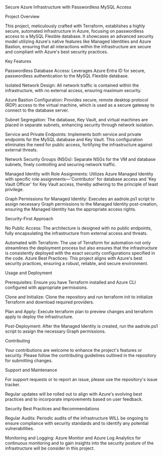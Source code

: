 Secure Azure Infrastructure with Passwordless MySQL Access



Project Overview


This project, meticulously crafted with Terraform, establishes a highly secure, automated infrastructure in Azure, focusing on passwordless access to a MySQL Flexible database. It showcases an advanced security model utilizing Azure's native features like Managed Identities and Azure Bastion, ensuring that all interactions within the infrastructure are secure and compliant with Azure's best security practices.




Key Features


Passwordless Database Access: Leverages Azure Entra ID for secure, passwordless authentication to the MySQL Flexible database.


Isolated Network Design: All network traffic is contained within the infrastructure, with no external access, ensuring maximum security.


Azure Bastion Configuration: Provides secure, remote desktop protocol (RDP) access to the virtual machine, which is used as a secure gateway to connect to the database server.


Subnet Segregation: The database, Key Vault, and virtual machines are placed in separate subnets, enhancing security through network isolation.


Service and Private Endpoints: Implements both service and private endpoints for the MySQL database and Key Vault. This configuration eliminates the need for public access, fortifying the infrastructure against external threats.


Network Security Groups (NSGs): Separate NSGs for the VM and database subnets, finely controlling and securing network traffic.



Managed Identity with Role Assignments: Utilizes Azure Managed Identity with specific role assignments—'Contributor' for database access and 'Key Vault Officer' for Key Vault access, thereby adhering to the principle of least privilege.



Graph Permissions for Managed Identity: Executes an aadrole.ps1 script to assign necessary Graph permissions to the Managed Identity post-creation, ensuring the Managed Identity has the appropriate access rights.



Security-First Approach

No Public Access: The architecture is designed with no public endpoints, fully encapsulating the infrastructure from external access and threats.



Automated with Terraform: The use of Terraform for automation not only streamlines the deployment process but also ensures that the infrastructure is consistently deployed with the exact security configurations specified in the code.
Azure Best Practices: This project aligns with Azure's best security practices, ensuring a robust, reliable, and secure environment.



Usage and Deployment

Prerequisites: Ensure you have Terraform installed and Azure CLI configured with appropriate permissions.



Clone and Initialize: Clone the repository and run terraform init to initialize Terraform and download required providers.



Plan and Apply: Execute terraform plan to preview changes and terraform apply to deploy the infrastructure.



Post-Deployment: After the Managed Identity is created, run the aadrole.ps1 script to assign the necessary Graph permissions.



Contributing

Your contributions are welcome to enhance the project's features or security. Please follow the contributing guidelines outlined in the repository for submitting changes.



Support and Maintenance

For support requests or to report an issue, please use the repository's issue tracker.



Regular updates will be rolled out to align with Azure's evolving best practices and to incorporate improvements based on user feedback.



Security Best Practices and Recommendations

Regular Audits: Periodic audits of the infrastructure WILL be ongoing to ensure compliance with security standards and to identify any potential vulnerabilities.




Monitoring and Logging: Azure Monitor and Azure Log Analytics for continuous monitoring and to gain insights into the security posture of the infrastructure will be consider in this project.



